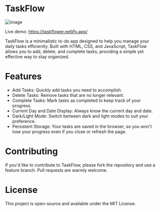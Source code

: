 # TaskFlow
![image](https://github.com/ephraimdjeket/TaskFlow/assets/45997915/efe87c8a-0c2c-4f8b-9f5c-24527f38fc3e)

Live demo: https://taskflower.netlify.app/

TaskFlow is a minimalistic to-do app designed to help you manage your daily tasks efficiently. Built with HTML, CSS, and JavaScript, TaskFlow allows you to add, delete, and complete tasks, providing a simple yet effective way to stay organized.

# Features
- Add Tasks: Quickly add tasks you need to accomplish.
- Delete Tasks: Remove tasks that are no longer relevant.
- Complete Tasks: Mark tasks as completed to keep track of your progress.
- Current Day and Date Display: Always know the current day and date.
- Dark/Light Mode: Switch between dark and light modes to suit your preference.
- Persistent Storage: Your tasks are saved in the browser, so you won't lose your progress even if you close or refresh the page.
  
# Contributing
If you'd like to contribute to TaskFlow, please fork the repository and use a feature branch. Pull requests are warmly welcome.

# License
This project is open-source and available under the MIT License.
